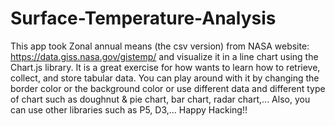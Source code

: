 # Surface-Temperature-Analysis
This app took Zonal annual means (the csv version) from NASA website: https://data.giss.nasa.gov/gistemp/ and visualize it in a line chart
using the Chart.js library.
It is a great exercise for how wants to learn how to retrieve, collect, and store tabular data.
You can play around with it by changing the border color or the background color or use different data and different type of chart such as 
doughnut & pie chart, bar chart, radar chart,... Also, you can use other libraries such as P5, D3,...
Happy Hacking!!
